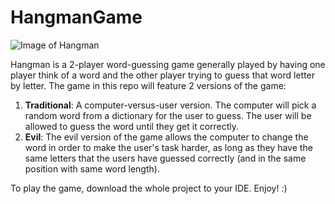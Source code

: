 # HangmanGame

![Image of Hangman](https://miro.medium.com/max/300/0*6WFhG2qCe5dPH1Fz.)


Hangman is a 2-player word-guessing game generally played by having one player think of a word and the other player trying to guess that word letter by letter. 
The game in this repo will feature 2 versions of the game:
1. **Traditional**: A computer-versus-user version. The computer will pick a random word from a dictionary for the user to guess. The user will be allowed to guess the word until 
they get it correctly.
2. **Evil**: The evil version of the game allows the computer to change the word in order to make the user's task harder, as long as they have the same letters that the users have 
guessed correctly (and in the same position with same word length). 

To play the game, download the whole project to your IDE. Enjoy! :)
